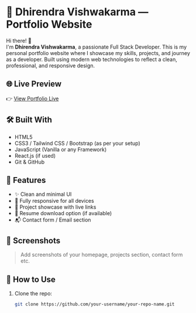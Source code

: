 # 💼 Dhirendra Vishwakarma — Portfolio Website

Hi there! 👋  
I'm **Dhirendra Vishwakarma**, a passionate Full Stack Developer. This is my personal portfolio website where I showcase my skills, projects, and journey as a developer. Built using modern web technologies to reflect a clean, professional, and responsive design.

## 🌐 Live Preview

👉 [View Portfolio Live](https://dhirendra22vish.github.io/DhirendraCodes/)

## 🛠️ Built With

- HTML5
- CSS3 / Tailwind CSS / Bootstrap (as per your setup)
- JavaScript (Vanilla or any Framework)
- React.js (if used)
- Git & GitHub

## 📸 Features

- ✨ Clean and minimal UI
- 📱 Fully responsive for all devices
- 📂 Project showcase with live links
- 📃 Resume download option (if available)
- 📬 Contact form / Email section

## 📸 Screenshots

> Add screenshots of your homepage, projects section, contact form etc.

## 🚀 How to Use

1. Clone the repo:
   ```bash
   git clone https://github.com/your-username/your-repo-name.git
